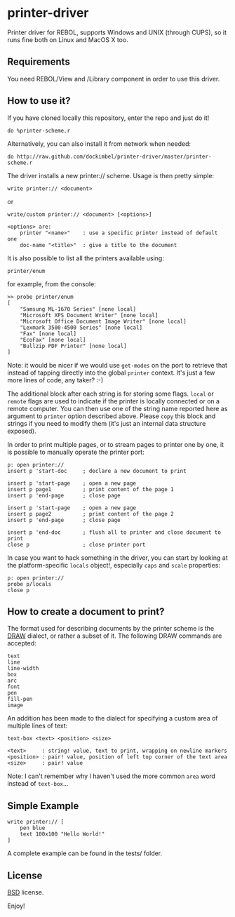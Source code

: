 printer-driver
==============

Printer driver for REBOL, supports Windows and UNIX (through CUPS), so it runs fine both on Linux and MacOS X too.

Requirements
------------

You need REBOL/View and /Library component in order to use this driver.

How to use it?
--------------

If you have cloned locally this repository, enter the repo and just do it!

    do %printer-scheme.r
	
Alternatively, you can also install it from network when needed:

    do http://raw.github.com/dockimbel/printer-driver/master/printer-scheme.r

The driver installs a new printer:// scheme. Usage is then pretty simple:

    write printer:// <document>
or

    write/custom printer:// <document> [<options>]
    
    <options> are:
        printer "<name>"	: use a specific printer instead of default one
        doc-name "<title>"  : give a title to the document
        
It is also possible to list all the printers available using:

    printer/enum
    
for example, from the console:

    >> probe printer/enum
    [
        "Samsung ML-1670 Series" [none local]
        "Microsoft XPS Document Writer" [none local]
        "Microsoft Office Document Image Writer" [none local]
        "Lexmark 3500-4500 Series" [none local]
        "Fax" [none local]
        "EcoFax" [none local]
        "Bullzip PDF Printer" [none local]
    ]
    
Note: it would be nicer if we would use `get-modes` on the port to retrieve that instead of tapping directly into the global `printer` context. It's just a few more lines of code, any taker? :-)

The additional block after each string is for storing some flags. `local` or `remote` flags are used to indicate if the printer is locally connected or on a remote computer. You can then use one of the string name reported here as argument to `printer` option described above. Please `copy` this block and strings if you need to modify them (it's just an internal data structure exposed).

In order to print multiple pages, or to stream pages to printer one by one, it is possible to manually operate the printer port:

    p: open printer://
	insert p 'start-doc		; declare a new document to print
	
	insert p 'start-page	; open a new page
	insert p page1			; print content of the page 1
	insert p 'end-page		; close page
	
	insert p 'start-page	; open a new page
	insert p page2			; print content of the page 2
	insert p 'end-page		; close page

	insert p 'end-doc		; flush all to printer and close document to print
    close p					; close printer port
    
In case you want to hack something in the driver, you can start by looking at the platform-specific `locals` object!, especially `caps` and `scale` properties:

    p: open printer://
    probe p/locals
    close p

How to create a document to print?
----------------------------------

The format used for describing documents by the printer scheme is the [DRAW](http://www.rebol.com/docs/draw.html) dialect, or rather a subset of it. The following DRAW commands are accepted:

    text
    line
    line-width
    box
    arc
    font
    pen
    fill-pen
    image
   
An addition has been made to the dialect for specifying a custom area of multiple lines of text: 

    text-box <text> <position> <size>
    
    <text>     : string! value, text to print, wrapping on newline markers
    <position> : pair! value, position of left top corner of the text area
    <size>     : pair! value
    
Note: I can't remember why I haven't used the more common `area` word instead of `text-box`...

Simple Example
--------------

    write printer:// [
    	pen blue
    	text 100x100 "Hello World!"
    ]


A complete example can be found in the tests/ folder.

License
-------

[BSD](http://www.opensource.org/licenses/bsd-3-clause) license.


Enjoy!